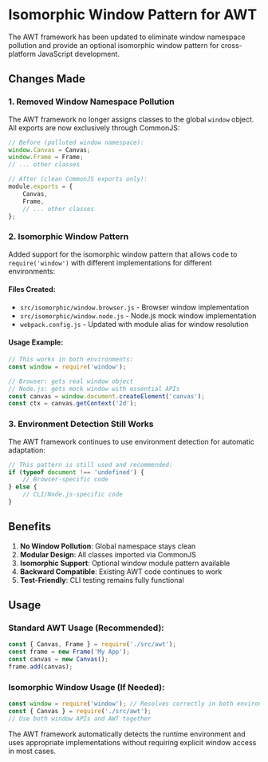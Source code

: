 # Isomorphic Window Pattern for AWT

The AWT framework has been updated to eliminate window namespace pollution and provide an optional isomorphic window pattern for cross-platform JavaScript development.

## Changes Made

### 1. Removed Window Namespace Pollution

The AWT framework no longer assigns classes to the global `window` object. All exports are now exclusively through CommonJS:

```javascript
// Before (polluted window namespace):
window.Canvas = Canvas;
window.Frame = Frame;
// ... other classes

// After (clean CommonJS exports only):
module.exports = {
    Canvas,
    Frame,
    // ... other classes
};
```

### 2. Isomorphic Window Pattern

Added support for the isomorphic window pattern that allows code to `require('window')` with different implementations for different environments:

#### Files Created:
- `src/isomorphic/window.browser.js` - Browser window implementation
- `src/isomorphic/window.node.js` - Node.js mock window implementation 
- `webpack.config.js` - Updated with module alias for window resolution

#### Usage Example:

```javascript
// This works in both environments:
const window = require('window');

// Browser: gets real window object
// Node.js: gets mock window with essential APIs
const canvas = window.document.createElement('canvas');
const ctx = canvas.getContext('2d');
```

### 3. Environment Detection Still Works

The AWT framework continues to use environment detection for automatic adaptation:

```javascript
// This pattern is still used and recommended:
if (typeof document !== 'undefined') {
    // Browser-specific code
} else {
    // CLI/Node.js-specific code
}
```

## Benefits

1. **No Window Pollution**: Global namespace stays clean
2. **Modular Design**: All classes imported via CommonJS
3. **Isomorphic Support**: Optional window module pattern available
4. **Backward Compatible**: Existing AWT code continues to work
5. **Test-Friendly**: CLI testing remains fully functional

## Usage

### Standard AWT Usage (Recommended):
```javascript
const { Canvas, Frame } = require('./src/awt');
const frame = new Frame('My App');
const canvas = new Canvas();
frame.add(canvas);
```

### Isomorphic Window Usage (If Needed):
```javascript
const window = require('window'); // Resolves correctly in both environments
const { Canvas } = require('./src/awt');
// Use both window APIs and AWT together
```

The AWT framework automatically detects the runtime environment and uses appropriate implementations without requiring explicit window access in most cases.